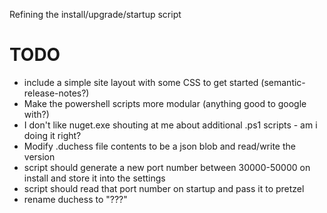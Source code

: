 Refining the install/upgrade/startup script

# TODO

 - include a simple site layout with some CSS to get started (semantic-release-notes?)
 - Make the powershell scripts more modular (anything good to google with?)
 - I don't like nuget.exe shouting at me about additional .ps1 scripts - am i doing it right?
 - Modify .duchess file contents to be a json blob and read/write the version 
 - script should generate a new port number between 30000-50000 on install and store it into the settings
 - script should read that port number on startup and pass it to pretzel
 - rename duchess to "???"
